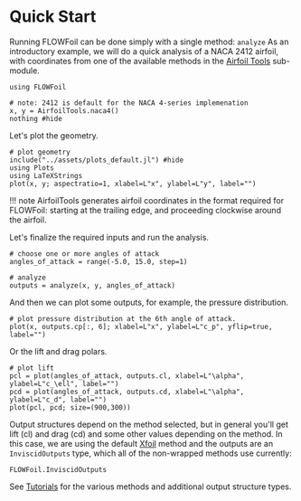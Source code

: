 # Quick Start

Running FLOWFoil can be done simply with a single method: `analyze`
As an introductory example, we will do a quick analysis of a NACA 2412 airfoil, with coordinates from one of the available methods in the [Airfoil Tools](@ref) sub-module.

```@example tutorial
using FLOWFoil

# note: 2412 is default for the NACA 4-series implemenation
x, y = AirfoilTools.naca4()
nothing #hide
```

Let's plot the geometry.
```@example tutorial
# plot geometry
include("../assets/plots_default.jl") #hide
using Plots
using LaTeXStrings
plot(x, y; aspectratio=1, xlabel=L"x", ylabel=L"y", label="")
```

!!! note
    AirfoilTools generates airfoil coordinates in the format required for FLOWFoil: starting at the trailing edge, and proceeding clockwise around the airfoil.


Let's finalize the required inputs and run the analysis.
```@example tutorial
# choose one or more angles of attack
angles_of_attack = range(-5.0, 15.0, step=1)

# analyze
outputs = analyze(x, y, angles_of_attack)
```

And then we can plot some outputs, for example, the pressure distribution.
```@example tutorial
# plot pressure distribution at the 6th angle of attack.
plot(x, outputs.cp[:, 6]; xlabel=L"x", ylabel=L"c_p", yflip=true, label="")
```

Or the lift and drag polars.
```@example tutorial
# plot lift
pcl = plot(angles_of_attack, outputs.cl, xlabel=L"\alpha", ylabel=L"c_\ell", label="")
pcd = plot(angles_of_attack, outputs.cd, xlabel=L"\alpha", ylabel=L"c_d", label="")
plot(pcl, pcd; size=(900,300))
```

Output structures depend on the method selected, but in general you'll get lift (cl) and drag (cd) and some other values depending on the method.
In this case, we are using the default [Xfoil](@ref) method and the outputs are an `InviscidOutputs` type, which all of the non-wrapped methods use currently:

```@docs
FLOWFoil.InviscidOutputs
```

See [Tutorials](@ref) for the various methods and additional output structure types.
